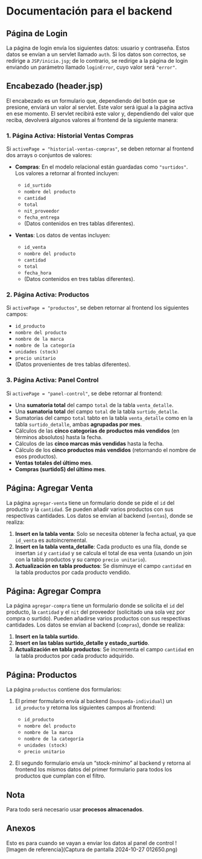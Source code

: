 # Documentación para el backend

## Página de Login
La página de login envía los siguientes datos: usuario y contraseña. Estos datos se envían a un servlet llamado `auth`. Si los datos son correctos, se redirige a `JSP/inicio.jsp`; de lo contrario, se redirige a la página de login enviando un parámetro llamado `loginError`, cuyo valor será `"error"`.

## Encabezado (header.jsp)
El encabezado es un formulario que, dependiendo del botón que se presione, enviará un valor al servlet. Este valor será igual a la página activa en ese momento. El servlet recibirá este valor y, dependiendo del valor que reciba, devolverá algunos valores al frontend de la siguiente manera:

### 1. Página Activa: Historial Ventas Compras
Si `activePage = "historial-ventas-compras"`, se deben retornar al frontend dos arrays o conjuntos de valores:

- **Compras**: En el modelo relacional están guardadas como `"surtidos"`. Los valores a retornar al fronted incluyen:
  - `id_surtido`
  - `nombre del producto`
  - `cantidad`
  - `total`
  - `nit_proveedor`
  - `fecha_entrega`
  - (Datos contenidos en tres tablas diferentes).

- **Ventas**: Los datos de ventas incluyen:
  - `id_venta`
  - `nombre del producto`
  - `cantidad`
  - `total`
  - `fecha_hora`
  - (Datos contenidos en tres tablas diferentes).

### 2. Página Activa: Productos
Si `activePage = "productos"`, se deben retornar al frontend los siguientes campos:

- `id_producto`
- `nombre del producto`
- `nombre de la marca`
- `nombre de la categoría`
- `unidades (stock)`
- `precio unitario`
- (Datos provenientes de tres tablas diferentes).

### 3. Página Activa: Panel Control
Si `activePage = "panel-control"`, se debe retornar al frontend:

- Una **sumatoria total** del campo `total` de la tabla `venta_detalle`.
- Una **sumatoria total** del campo `total` de la tabla `surtido_detalle`.
- Sumatorias del campo `total` tabto en la tabla `venta_detalle` como en la tabla `surtido_detalle`, ambas **agrupadas por mes**.
- Cálculos de las **cinco categorías de productos más vendidos** (en términos absolutos) hasta la fecha.
- Cálculos de las **cinco marcas más vendidas** hasta la fecha.
- Cálculo de los **cinco productos más vendidos** (retornando el nombre de esos productos).
- **Ventas totales del último mes**.
- **Compras (surtidoS) del último mes**.

## Página: Agregar Venta
La página `agregar-venta` tiene un formulario donde se pide el `id` del producto y la `cantidad`. Se pueden añadir varios productos con sus respectivas cantidades. Los datos se envían al backend (`ventas`), donde se realiza:

1. **Insert en la tabla venta**: Solo se necesita obtener la fecha actual, ya que `id_venta` es autoincremental.
2. **Insert en la tabla venta_detalle**: Cada producto es una fila, donde se insertan `id` y `cantidad` y se calcula el total de esa venta (usando un join con la tabla productos y su campo `precio unitario`).
3. **Actualización en tabla productos**: Se disminuye el campo `cantidad` en la tabla productos por cada producto vendido.

## Página: Agregar Compra
La página `agregar-compra` tiene un formulario donde se solicita el `id` del producto, la `cantidad` y el `nit` del proveedor (solicitado una sola vez por compra o surtido). Pueden añadirse varios productos con sus respectivas cantidades. Los datos se envían al backend (`compras`), donde se realiza:

1. **Insert en la tabla surtido**.
2. **Insert en las tablas surtido_detalle y estado_surtido**.
3. **Actualización en tabla productos**: Se incrementa el campo `cantidad` en la tabla productos por cada producto adquirido.

## Página: Productos
La página `productos` contiene dos formularios:

1. El primer formulario envía al backend (`busqueda-individual`) un `id_producto` y retorna los siguientes campos al frontend:
   - `id_producto`
   - `nombre del producto`
   - `nombre de la marca`
   - `nombre de la categoría`
   - `unidades (stock)`
   - `precio unitario`

2. El segundo formulario envía un “stock-mínimo” al backend y retorna al frontend los mismos datos del primer formulario para todos los productos que cumplan con el filtro.

## Nota
Para todo será necesario usar **procesos almacenados**.

## Anexos
Esto es para cuando se vayan a enviar los datos al panel de control
![Imagen de referencia](Captura de pantalla 2024-10-27 012650.png)

